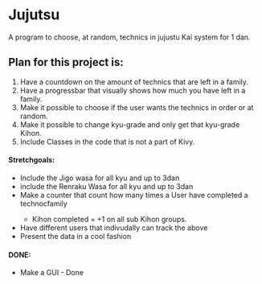 # Jujutsu
A program to choose, at random, technics in jujustu Kai system for 1 dan.

<h2>Plan for this project is:</h2>
<ol>
  <li>Have a countdown on the amount of technics that are left in a family. </li>
  <li>Have a progressbar that visually shows how much you have left in a family. </li>
  <li>Make it possible to choose if the user wants the technics in order or at random.</li>
  <li>Make it possible to change kyu-grade and only get that kyu-grade Kihon.</li> 
  <li>Include Classes in the code that is not a part of Kivy.</li> 
</ol>

<h4>Stretchgoals:</h4>
<ul>
   <li>Include the Jigo wasa for all kyu and up to 3dan</li>
   <li>include the Renraku Wasa for all kyu and up to 3dan</li>
   <li>Make a counter that count how many times a User have completed a technocfamily</li>
   <ul>
      <li>Kihon completed = +1 on all sub Kihon groups.</li>
   </ul>
   <li>Have different users that indivudally can track the above</li>
   <li>Present the data in a cool fashion</li>
</ul>
  

<h4>DONE:</h4>
<ul>
  <li> Make a GUI - Done</li>
</ul>
